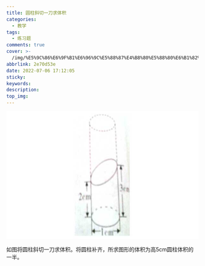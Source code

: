 ```yaml
---
title: 圆柱斜切一刀求体积
categories:
  - 教学
tags:
  - 练习题
comments: true
cover: >-
  /img/%E5%9C%86%E6%9F%B1%E6%96%9C%E5%88%87%E4%B8%80%E5%88%80%E6%B1%82%E4%BD%93%E7%A7%AF/1.jpg
abbrlink: 2e70d53e
date: 2022-07-06 17:12:05
sticky:
keywords:
description:
top_img:
---
```


![](../img/%E5%9C%86%E6%9F%B1%E6%96%9C%E5%88%87%E4%B8%80%E5%88%80%E6%B1%82%E4%BD%93%E7%A7%AF/1.jpg)

如图将圆柱斜切一刀求体积。将圆柱补齐，所求图形的体积为高5cm圆柱体积的一半。
